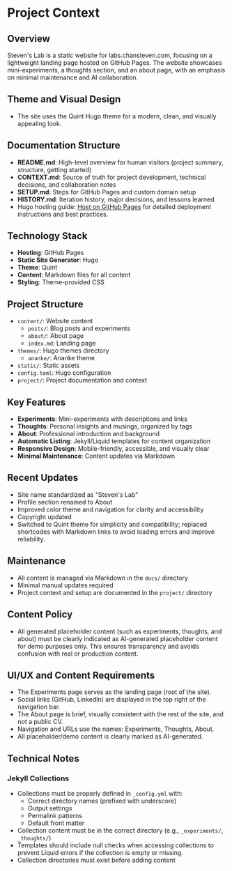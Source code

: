 # Project Context

## Overview
Steven's Lab is a static website for labs.chansteven.com, focusing on a lightweight landing page hosted on GitHub Pages. The website showcases mini-experiments, a thoughts section, and an about page, with an emphasis on minimal maintenance and AI collaboration.

## Theme and Visual Design
- The site uses the Quint Hugo theme for a modern, clean, and visually appealing look.

## Documentation Structure
- **README.md**: High-level overview for human visitors (project summary, structure, getting started)
- **CONTEXT.md**: Source of truth for project development, technical decisions, and collaboration notes
- **SETUP.md**: Steps for GitHub Pages and custom domain setup
- **HISTORY.md**: Iteration history, major decisions, and lessons learned
- Hugo hosting guide: [Host on GitHub Pages](https://gohugo.io/host-and-deploy/host-on-github-pages/) for detailed deployment instructions and best practices.

## Technology Stack
- **Hosting**: GitHub Pages
- **Static Site Generator**: Hugo
- **Theme**: Quint
- **Content**: Markdown files for all content
- **Styling**: Theme-provided CSS

## Project Structure
- `content/`: Website content
  - `posts/`: Blog posts and experiments
  - `about/`: About page
  - `index.md`: Landing page
- `themes/`: Hugo themes directory
  - `ananke/`: Ananke theme
- `static/`: Static assets
- `config.toml`: Hugo configuration
- `project/`: Project documentation and context

## Key Features
- **Experiments**: Mini-experiments with descriptions and links
- **Thoughts**: Personal insights and musings, organized by tags
- **About**: Professional introduction and background
- **Automatic Listing**: Jekyll/Liquid templates for content organization
- **Responsive Design**: Mobile-friendly, accessible, and visually clear
- **Minimal Maintenance**: Content updates via Markdown

## Recent Updates
- Site name standardized as "Steven's Lab"
- Profile section renamed to About
- Improved color theme and navigation for clarity and accessibility
- Copyright updated
- Switched to Quint theme for simplicity and  compatibility; replaced shortcodes with Markdown links to avoid loading errors and improve reliability.

## Maintenance
- All content is managed via Markdown in the `docs/` directory
- Minimal manual updates required
- Project context and setup are documented in the `project/` directory

## Content Policy
- All generated placeholder content (such as experiments, thoughts, and about) must be clearly indicated as AI-generated placeholder content for demo purposes only. This ensures transparency and avoids confusion with real or production content.

## UI/UX and Content Requirements
- The Experiments page serves as the landing page (root of the site).
- Social links (GitHub, LinkedIn) are displayed in the top right of the navigation bar.
- The About page is brief, visually consistent with the rest of the site, and not a public CV.
- Navigation and URLs use the names: Experiments, Thoughts, About.
- All placeholder/demo content is clearly marked as AI-generated.

## Technical Notes
### Jekyll Collections
- Collections must be properly defined in `_config.yml` with:
  - Correct directory names (prefixed with underscore)
  - Output settings
  - Permalink patterns
  - Default front matter
- Collection content must be in the correct directory (e.g., `_experiments/`, `_thoughts/`)
- Templates should include null checks when accessing collections to prevent Liquid errors if the collection is empty or missing.
- Collection directories must exist before adding content
